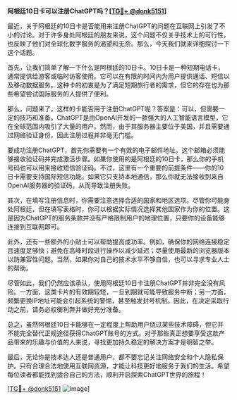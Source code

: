 **阿根廷10日卡可以注册ChatGPT吗？[[TG💪+ @donk5151](https://t.me/s/donk5151)]**

最近，关于阿根廷的10日卡是否能用来注册ChatGPT的问题在互联网上引发了不小的讨论。对于许多身处阿根廷的朋友来说，这个问题不仅关乎技术上的可行性，也反映了他们对全球化数字服务的渴望和无奈。那么，今天我们就来详细探讨一下这个话题。

首先，让我们简单了解一下什么是阿根廷的10日卡。10日卡是一种短期电话卡，通常提供给游客或临时访客使用。它可以在有限的时间内为用户提供通话、短信以及移动数据服务。这种卡的初衷是为了满足短期旅行者的需求，但它的存在也为那些希望尝试国际服务的人提供了便利。

那么，问题来了，这样的卡能否用于注册ChatGPT呢？答案是：可以，但需要一定的技巧和准备。ChatGPT是由OpenAI开发的一款强大的人工智能语言模型，它在全球范围内吸引了大量的用户。然而，由于其服务器主要位于美国，并且需要通过网络验证身份，因此注册过程并非毫无门槛。

要成功注册ChatGPT，首先你需要有一个有效的电子邮件地址。这个邮箱必须能够接收验证码并完成激活步骤。如果你使用的是阿根廷的10日卡，那么你的手机号码也可以用来接收短信验证码。不过，这里有一个重要的前提条件——你的10日卡需要支持国际短信功能。如果它只支持本地通信，那么你就无法接收到来自OpenAI服务器的验证码，从而导致注册失败。

其次，在填写注册信息时，你需要注意选择合适的国家和地区选项。尽管你可能身处阿根廷，但在填写表格时，你可以根据实际情况选择其他国家作为你的位置。这是因为ChatGPT的服务条款并没有严格限制用户的地理位置，只要你的设备能够连接到互联网即可。

此外，还有一些额外的小贴士可以帮助提高成功率。例如，确保你的网络连接稳定且速度足够快；避免在高峰时段进行操作以减少延迟；尽量使用最新的浏览器版本以防兼容性问题。当然，如果你对自己的技术水平不够自信，也可以寻求专业人士的帮助。

尽管如此，我们仍然应该承认，使用阿根廷10日卡注册ChatGPT并非完全没有风险。一方面，这类卡片的有效期较短，一旦到期就可能导致服务中断；另一方面，频繁更换IP地址可能会引起系统的警惕，甚至触发封号机制。因此，在决定采取行动之前，请务必权衡利弊并做好充分准备。

总之，虽然阿根廷10日卡能够在一定程度上帮助用户绕过某些技术障碍，但它并不能完全替代正规途径获得ChatGPT账号的方式。对于那些真正想要享受这款产品带来的乐趣与价值的人来说，寻找更加持久稳定的解决方案才是明智之举。

最后，无论你是技术达人还是普通用户，都不要忘记关注网络安全和个人隐私保护。只有合理合法地使用互联网资源，才能让科技更好地服务于我们的生活。希望每位读者都能找到适合自己的方法，顺利开启探索ChatGPT世界的旅程！

[[TG💪+ @donk5151](https://t.me/s/donk5151) ![Image](https://i.postimg.cc/rwNCRYN7/Snipaste-2025-04-30-17-27-05.png)]